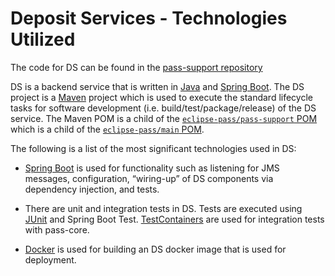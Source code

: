 # Deposit Services - Technologies Utilized

The code for DS can be found in the [pass-support repository](https://github.com/eclipse-pass/pass-support/tree/main/pass-deposit-services)

DS is a backend service that is written in [Java](https://www.java.com/en/) and [Spring Boot](https://spring.io/projects/spring-boot). The DS project is a [Maven](https://maven.apache.org/) 
project which is used to execute the standard lifecycle tasks for software development (i.e. build/test/package/release) 
of the DS service. The Maven POM is a child of the [`eclipse-pass/pass-support` POM](https://github.com/eclipse-pass/pass-support) which is a child of 
the [`eclipse-pass/main` POM](https://github.com/eclipse-pass/main).

The following is a list of the most significant technologies used in DS:

* [Spring Boot](https://spring.io/projects/spring-boot) is used for functionality such as listening for JMS messages, 
configuration, “wiring-up” of DS components via dependency injection, and tests.

* There are unit and integration tests in DS. Tests are executed using [JUnit](https://junit.org/junit5/) and Spring Boot Test.
[TestContainers](https://testcontainers.com/) are used for integration tests with pass-core.

* [Docker](https://www.docker.com/) is used for building an DS docker image that is used for deployment.
